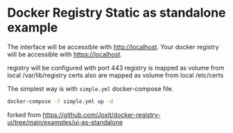 # Docker Registry Static as standalone example

The interface will be accessible with <http://localhost>.
Your docker registry will be accessible with <https://localhost>.

registry will be configured with port 443
registry is mapped as volume from local /var/lib/registry
certs also are mapped as volume from local /etc/certs

The simplest way is with `simple.yml` docker-compose file.

```sh
docker-compose -f simple.yml up -d
```

forked from https://github.com/Joxit/docker-registry-ui/tree/main/examples/ui-as-standalone

